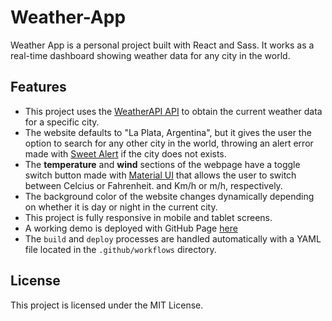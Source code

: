 # Weather-App
Weather App is a personal project built with React and Sass. It works as a real-time dashboard showing weather data for any city in the world.

## Features
* This project uses the [WeatherAPI API](https://www.weatherapi.com/) to obtain the current weather data for a specific city.
* The website defaults to "La Plata, Argentina", but it gives the user the option to search for any other city in the world, throwing an alert error made with [Sweet Alert](https://sweetalert2.github.io/) if the city does not exists.
* The **temperature** and **wind** sections of the webpage have a toggle switch button made with [Material UI](https://mui.com/) that allows the user to switch between Celcius or Fahrenheit. and Km/h or m/h, respectively.
* The background color of the website changes dynamically depending on whether it is day or night in the current city.
* This project is fully responsive in mobile and tablet screens.
* A working demo is deployed with GitHub Page [here](https://tomyalberdi.github.io/Weather-App/)
* The `build` and `deploy` processes are handled automatically with a YAML file located in the `.github/workflows` directory.

## License
This project is licensed under the MIT License.

